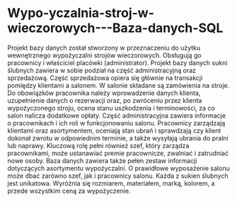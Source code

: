# Wypo-yczalnia-stroj-w-wieczorowych---Baza-danych-SQL

Projekt bazy danych został stworzony w przeznaczeniu do użytku wewnętrznego wypożyczalni 
strojów wieczorowych. Obsługują go pracownicy i właściciel placówki (administrator).
Projekt bazy danych sukni ślubnych zawiera w sobie podział na część administracyjną oraz 
sprzedażową. Część sprzedażowa opiera się głównie na transakcji pomiędzy klientami a 
salonem. W salonie składane są zamówienia na stroje. Do obowiązków pracownika należy 
wprowadzenie danych klienta, uzupełnienie danych o rezerwacji oraz, po zwróceniu przez 
klienta wypożyczonego stroju, ocena stanu uszkodzenia i terminowości, za co salon nalicza 
dodatkowe opłaty.
Część administracyjna zawiera informacje o pracownikach i ich roli w funkcjonowaniu salonu. 
Pracownicy zarządzają klientami oraz asortymentem, oceniają stan ubrań i sprawdzają czy 
klient dokonał zwrotu w odpowiednim terminie, a także wysyłają ubrania do pralni lub 
naprawy. Kluczową rolę pełni również szef, który zarządza pracownikami, może ustanawiać 
premie pracownicze, zwalniać i zatrudniać nowe osoby.
Baza danych zawiera także pełen zestaw informacji dotyczących asortymentu wypożyczalni. O 
prawidłowe wyposażenie salonu może dbać zarówno szef, jak i pracownicy salonu. Każda z 
sukien ślubnych jest unikatowa. Wyróżnia się rozmiarem, materiałem, marką, kolorem, a 
przede wszystkim ceną za wypożyczenie. 
